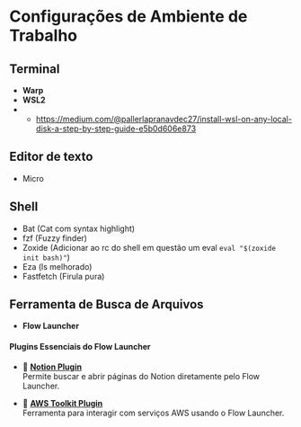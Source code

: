 # Configurações de Ambiente de Trabalho

## Terminal
- **Warp**  
- **WSL2**
- - https://medium.com/@pallerlapranavdec27/install-wsl-on-any-local-disk-a-step-by-step-guide-e5b0d606e873

## Editor de texto
- Micro

## Shell
- Bat (Cat com syntax highlight)
- fzf (Fuzzy finder)
- Zoxide (Adicionar ao rc do shell em questão um eval `eval "$(zoxide init bash)"`)
- Eza (ls melhorado)
- Fastfetch (Firula pura)

## Ferramenta de Busca de Arquivos
- **Flow Launcher**

#### Plugins Essenciais do Flow Launcher
- 🔗 [**Notion Plugin**](https://github.com/AminSallah/Flow.Launcher.Plugin.Notion)  
  Permite buscar e abrir páginas do Notion diretamente pelo Flow Launcher.

- 🔗 [**AWS Toolkit Plugin**](https://github.com/mjtimblin/Flow.Launcher.Plugin.AwsToolkit)  
  Ferramenta para interagir com serviços AWS usando o Flow Launcher.
